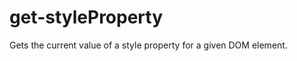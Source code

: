 get-styleProperty
=================

Gets the current value of a style property for a given DOM element.
